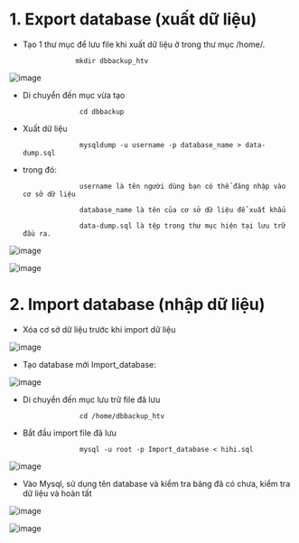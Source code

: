 # 1. Export database (xuất dữ liệu)
          
-  Tạo 1 thư mục để lưu file khi xuất dữ liệu ở trong thư mục /home/.

                    mkdir dbbackup_htv

![image](https://user-images.githubusercontent.com/95491130/183240011-b2f13860-a8ef-4349-ba3b-14ca30147a28.png)

- Di chuyển đến mục vừa tạo

                    cd dbbackup

- Xuất dữ liệu

                    mysqldump -u username -p database_name > data-dump.sql

- trong đó:

                    username là tên người dùng bạn có thể đăng nhập vào cơ sở dữ liệu

                    database_name là tên của cơ sở dữ liệu để xuất khẩu

                    data-dump.sql là tệp trong thư mục hiện tại lưu trữ đầu ra.
          
![image](https://user-images.githubusercontent.com/95491130/183240175-31efecd5-4296-42cd-8870-7694d5332fe2.png)
          
![image](https://user-images.githubusercontent.com/95491130/183240227-32341559-d975-4783-b0ea-4959b215cef5.png)
       
# 2. Import database (nhập dữ liệu)
  
- Xóa cơ sở dữ liệu trước khi import dữ liệu

![image](https://user-images.githubusercontent.com/95491130/183240265-9b438d89-2ac9-4f09-837e-1ae6fd83cd6f.png)
          
- Tạo database mới Import_database:
          
![image](https://user-images.githubusercontent.com/95491130/183240315-724c419d-6900-447f-8e35-5d7ffd91c9e1.png)

- Di chuyển đến mục lưu trữ file đã lưu

                    cd /home/dbbackup_htv

- Bắt đầu import file đã lưu
          
                    mysql -u root -p Import_database < hihi.sql
                                           
![image](https://user-images.githubusercontent.com/95491130/183240371-b49aa24a-9065-4132-ab42-202dc1b0351c.png)

- Vào Mysql, sử dụng tên database và kiểm tra bảng đã có chưa, kiểm tra dữ liệu và hoàn tất
                                           
![image](https://user-images.githubusercontent.com/95491130/183240396-f068bc41-48eb-4bca-9c95-481d57d4a389.png)

![image](https://user-images.githubusercontent.com/95491130/183240407-d9037418-bb7c-43da-8f9e-f85f0da93985.png)
